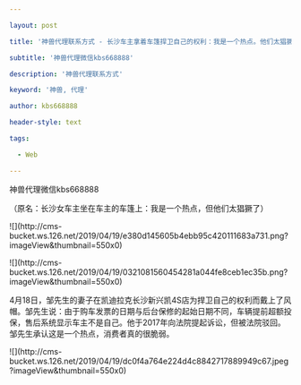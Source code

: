 ---
layout: post
title: '神兽代理联系方式 - 长沙车主拿着车篷捍卫自己的权利：我是一个热点。他们太猖獗了。'
subtitle: '神兽代理微信kbs668888'
description: '神兽代理联系方式'
keyword: '神兽, 代理'
author: kbs668888
header-style: text
tags:
  - Web
---
神兽代理微信kbs668888

（原名：长沙女车主坐在车主的车篷上：我是一个热点，但他们太猖獗了）

![](http://cms-
bucket.ws.126.net/2019/04/19/e380d145605b4ebb95c420111683a731.png?imageView&thumbnail=550x0)  

![](http://cms-
bucket.ws.126.net/2019/04/19/0321081560454281a044fe8ceb1ec35b.png?imageView&thumbnail=550x0)  

4月18日，邹先生的妻子在凯迪拉克长沙新兴凯4S店为捍卫自己的权利而戴上了风帽。邹先生说：由于购车发票的日期与后台保修的起始日期不同，车辆提前超额投保，售后系统显示车主不是自己。他于2017年向法院提起诉讼，但被法院驳回。邹先生承认这是一个热点，消费者真的很脆弱。

![](http://cms-
bucket.ws.126.net/2019/04/19/dc0f4a764e224d4c8842717889949c67.jpeg?imageView&thumbnail=550x0)  


